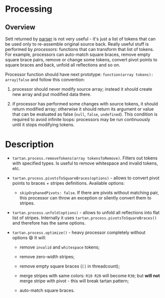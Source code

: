 # Processing

## Overview

Sett returned by [parser](parse.md) is not very useful - it's just a list of 
tokens that can be used only to re-assemble original source back. Really useful 
stuff is performed by _processors_: functions that can transform that list of 
tokens. For example, processors can auto-match square braces, remove empty 
square brace pairs, remove or change some tokens, convert pivot points to square 
braces and back, unfold all reflections and so on.
 
Processor function should have next prototype: ```function(array tokens): array|false```
and follow this convention:

1. processor should never modify source array; instead it should create new array 
and put modified data there.

2. if processor has performed some changes with source tokens, it should return 
modified array; otherwise it should return its argument or value that can be 
evaluated as false (`null`, `false`, `undefined`). This condition is required 
to avoid infinite loops: processors may be run continuously until it stops 
modifying tokens.  

# Description

- `tartan.process.removeTokens(array tokensToRemove)`. Filters out tokens with 
specified types. Is useful to remove whitespace and invalid tokens, etc.
 
- `tartan.process.pivotsToSquareBraces(options)` - allows to convert pivot points
to braces + stripes definitions. Available options:
 
  - `skipOrphanedPivots: false`. If there are pivots without matching pair, 
  this processor can throw an exception or silently convert them to stripes.
   
- `tartan.process.unfold(options)` - allows to unfold all reflections into flat 
list of stripes. Internally it uses `tartan.process.pivotsToSquareBraces()` and 
therefore has the same options.
   
- `tartan.process.optimize()` - heavy processor completely without options :smile:
It will:

  - remove `invalid` and `whitespace` tokens;
  
  - remove zero-width stripes;
      
  - remove empty square braces (`[]` in threadcount);
        
  - merge stripes with same colors: `R10 R20` will become `R30`; but **will not**
  merge stripe with pivot - this will break tartan pattern;
            
  - auto-match square braces.             
